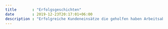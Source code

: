 ```yaml
---
title       : "Erfolgsgeschichten"
date        : 2019-12-23T20:17:01+06:00
description : "Erfolgreiche Kundeneinsätze die geholfen haben Arbeitsabläufe flüssiger zu gestalten."
---
```


